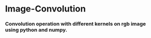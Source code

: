 # Image-Convolution

### Convolution operation with different kernels on rgb image using python and numpy.
